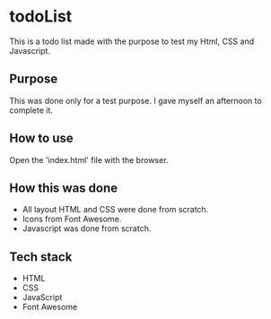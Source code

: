 # todoList

This is a todo list made with the purpose to test my Html, CSS and Javascript.

## Purpose

This was done only for a test purpose. I gave myself an afternoon to complete it.

## How to use

Open the 'index.html' file with the browser.

## How this was done

- All layout HTML and CSS were done from scratch.
- Icons from Font Awesome.
- Javascript was done from scratch.

## Tech stack

- HTML
- CSS
- JavaScript
- Font Awesome